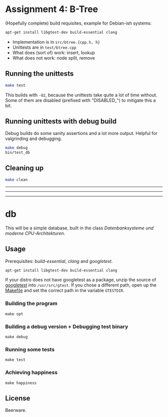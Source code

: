 # Assignment 4: B-Tree

(Hopefully complete) build requisites, example for Debian-ish systems:
```bash
apt-get install libgtest-dev build-essential clang
```

- Implementation is in `src/btree.{cpp.h, h}`
- Unittests are in `test/btree.cpp`
- What does (sort of) work: insert, lookup
- What does not work: node split, remove

## Running the unittests

```bash
make test
```

This builds with `-O2`, because the unittests take quite a lot of time without.
Some of them are disabled (prefixed with "DISABLED_") to mitigate this a bit.

## Running unittests with debug build

Debug builds do some sanity assertions and a lot more output.
Helpful for valgrinding and debugging.

```bash
make debug
bin/test_db
```

## Cleaning up

```bash
make clean
```


---

---

---

# db

This will be a simple database, built in the class _Datenbanksysteme und moderne CPU-Architekturen_.

## Usage

Prerequisites: _build-essential_, _clang_ and _googletest_.

```bash
apt-get install libgtest-dev build-essential clang
```

If your distro does not have googletest as a package, unzip the source of [googletest][gtest] into `/usr/src/gtest`. If you chose a different path, open up the [Makefile][makefile] and set the correct path in the variable `GTESTDIR`.

[gtest]: https://code.google.com/p/googletest/downloads/list
[makefile]: https://bitbucket.org/cfstras/db/src/master/Makefile

### Building the program

    make opt

### Building a debug version + Debugging test binary

    make debug

### Running some tests

    make test

### Achieving happiness

    make happiness

## License

Beerware.
